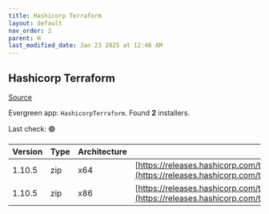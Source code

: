 ```yaml
---
title: Hashicorp Terraform
layout: default
nav_order: 2
parent: H
last_modified_date: Jan 23 2025 at 12:46 AM
---
```


## Hashicorp Terraform

[Source](https://www.terraform.io/)

Evergreen app: `HashicorpTerraform`. Found **2** installers.

Last check: 🟢

| Version | Type | Architecture | URI                                                                                                                                                                      |
| ------- | ---- | ------------ | ------------------------------------------------------------------------------------------------------------------------------------------------------------------------ |
| 1.10.5  | zip  | x64          | [https://releases.hashicorp.com/terraform/1.10.5/terraform_1.10.5_windows_amd64.zip](https://releases.hashicorp.com/terraform/1.10.5/terraform_1.10.5_windows_amd64.zip) |
| 1.10.5  | zip  | x86          | [https://releases.hashicorp.com/terraform/1.10.5/terraform_1.10.5_windows_386.zip](https://releases.hashicorp.com/terraform/1.10.5/terraform_1.10.5_windows_386.zip)     |
